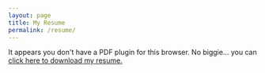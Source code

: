```yaml
---
layout: page
title: My Resume
permalink: /resume/
---
```


<object data="files/resume_display.pdf" type="application/pdf" width="100%" height="100%">
    <p>It appears you don't have a PDF plugin for this browser.
    No biggie... you can <a href="files/resume_display.pdf">click here to
    download my resume.</a></p>
</object>
